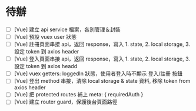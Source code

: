 # 待辦
- [ ]  [Vue] 建立 api service 檔案，各別管理＆封裝
- [ ]  [Vue] 預設 vuex user 狀態
- [ ]  [Vue] 註冊頁面串接 api，返回 response，寫入 1. state, 2. local storage, 3. 設定 token 到 axios header
- [ ]  [Vue] 登入頁面串接 api，返回 response，寫入 1. state, 2. local storage, 3. 設定 token 到 axios headd
- [ ]  [Vue] vuex getters: loggedIn 狀態，使用者登入時不顯示 登入/註冊 按鈕
- [ ]  [Vue] 登出 method 串接，清除 local storage & state 資料, 移除 token from axios header
- [ ]  [Vue] 把 protected routes 補上 meta: { requiredAuth }
- [ ]  [Vue] 建立 router guard，保護後台頁面路徑